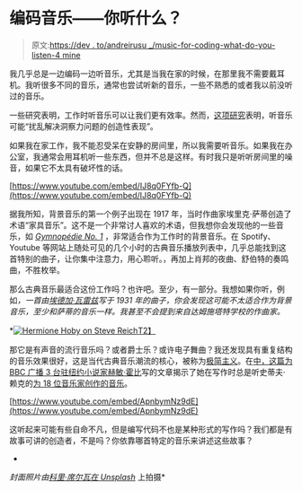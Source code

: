 # 编码音乐——你听什么？

> 原文:[https://dev . to/andreirusu _/music-for-coding-what-do-you-listen-4 mine](https://dev.to/andreirusu_/music-for-coding-what-do-you-listen-to-4mne)

我几乎总是一边编码一边听音乐，尤其是当我在家的时候，在那里我不需要戴耳机。我听很多不同的音乐，通常也尝试听新的音乐，一些不熟悉的或者我以前没听过的音乐。

一些研究表明，工作时听音乐可以让我们更有效率。然而，[这项研究](https://medicalxpress.com/news/2019-02-music-significantly-impairs-creativity.html)表明，听音乐可能“扰乱解决洞察力问题的创造性表现”。

如果我在家工作，我不能忍受呆在安静的房间里，所以我需要听音乐。如果我在办公室，我通常会用耳机听一些东西，但并不总是这样。有时我只是听听房间里的噪音，如果它不太具有破坏性的话。

[https://www.youtube.com/embed/IJ8q0FYfb-Q](https://www.youtube.com/embed/IJ8q0FYfb-Q)

据我所知，背景音乐的第一个例子出现在 1917 年，当时作曲家埃里克·萨蒂创造了术语“家具音乐”。这不是一个非常讨人喜欢的术语，但我想你会发现他的一些音乐，如 [*Gymnopédie No. 1*](https://www.youtube.com/watch?v=IJ8q0FYfb-Q) ，非常适合作为工作时的背景音乐。在 Spotify、Youtube 等网站上随处可见的几个小时的古典音乐播放列表中，几乎总能找到这首特别的曲子，让你集中注意力，用心聆听。，再加上肖邦的夜曲、舒伯特的奏鸣曲，不胜枚举。

那么古典音乐最适合这份工作吗？也许吧。至少，有一部分。我想如果你听，例如[](https://www.youtube.com/watch?v=wClwaBuFOJA)*，一首由[埃德加·瓦雷兹](https://en.wikipedia.org/wiki/Edgard_Var%C3%A8se)写于 1931 年的曲子，你会发现这可能不太适合作为背景音乐，至少和萨蒂的音乐一样。我甚至不会提到来自达姆施塔特学校的作曲家。*

 *[![Hermione Hoby on Steve Reich](../Images/cfdbfd8a18a80a3bf110aac2788b3861.png)T2】](https://www.bbc.co.uk/sounds/play/m0001hp4)

那它是有声音的流行音乐吗？或者爵士乐？或许电子舞曲？我还发现具有重复结构的音乐效果很好，这是当代古典音乐潮流的核心，被称为[极简主义](https://en.wikipedia.org/wiki/Minimal_music)。在[中，这篇为 BBC 广播 3 台驻纽约小说家](https://www.bbc.co.uk/programmes/m0001hp4)[赫敏·霍比](https://twitter.com/hermionehoby)写的文章揭示了她在写作时总是听史蒂夫·赖克的[为 18 位音乐家创作的音乐](https://www.youtube.com/watch?v=ApnbymNz9dE)。

[https://www.youtube.com/embed/ApnbymNz9dE](https://www.youtube.com/embed/ApnbymNz9dE)

这听起来可能有些自命不凡，但是编写代码不也是某种形式的写作吗？我们都是有故事可讲的创造者，不是吗？你依靠哪首特定的音乐来讲述这些故事？

-
*封面照片由[科里·席尔瓦在 Unsplash](https://unsplash.com/photos/ciO8yG5BDso?utm_source=unsplash&utm_medium=referral&utm_content=creditCopyText)* 上拍摄*